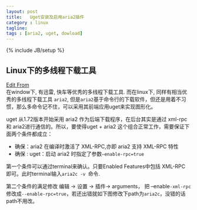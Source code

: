 ```yaml
---
layout: post
title:   Uget安装及启用aria2插件
category : linux
tagline:  
tags : [aria2, uget, dowload]
---
```

{% include JB/setup %}

## Linux下的多线程下载工具
[Edit From](http://northcamel.com/uget-installed-and-enabled-aria2-plug/)   
在window下, 有迅雷, 快车等优秀的多线程下载工具. 而在linux下, 同样有相当优秀的多线程下载工具 `aria2`, 但是`aria2`基于命令行的下载软件，但还是用着不习惯，那么多命令记不住，可以采用其前端应用uget来实现图形化。

uget 从1.72版本开始采用 aria2 作为后端下载程序，在后台其实是通过 xml-rpc 和 aria2进行通信的。所以，要使得uget + aria2 这个组合正常工作，需要保证下面两个条件都成立：

* 确保：aria2 在编译时激活了 XML-RPC,亦即 aria2 支持 XML-RPC 特性
* 确保 : uget：启动 aria2 时指定了参数`–enable-rpc=true`

第一个条件可以通过terminal来确认。只要Enabled Features中包括 XML-RPC
即可。此时terminal输入`aria2c -v `命令. 

第二个条件的满足修改 编辑 -> 设置 -> 插件-> arguments， 把 –enable`-xml-rpc `修改成`--enable-rpc=true`，若还出错就如下图修改下path为`aria2c`，没错的话path不用改。
